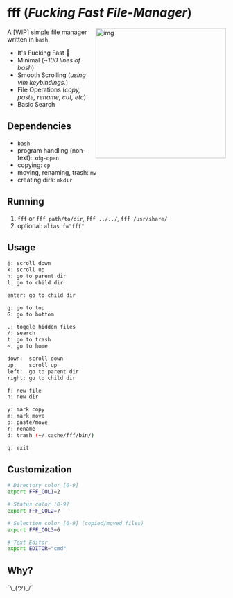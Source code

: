 # fff (*Fucking Fast File-Manager*)

<a href="https://asciinema.org/a/IKG1pSkeIQkc4dSjw4S0DZjXj" target="_blank"><img src="https://asciinema.org/a/IKG1pSkeIQkc4dSjw4S0DZjXj.png" alt="img" height="300px" align="right"/></a>

A [WIP] simple file manager written in `bash`.

- It's Fucking Fast 🚀
- Minimal (*~100 lines of bash*)
- Smooth Scrolling (*using vim keybindings.*)
- File Operations (*copy, paste, rename, cut, etc*)
- Basic Search


## Dependencies

- `bash`
- program handling (non-text): `xdg-open`
- copying: `cp`
- moving, renaming, trash: `mv`
- creating dirs: `mkdir`

## Running

1. `fff` or `fff path/to/dir`, `fff ../../`, `fff /usr/share/`
2. optional: `alias f="fff"`


## Usage

```sh
j: scroll down
k: scroll up
h: go to parent dir
l: go to child dir

enter: go to child dir

g: go to top
G: go to bottom

.: toggle hidden files
/: search
t: go to trash
~: go to home

down:  scroll down
up:    scroll up
left:  go to parent dir
right: go to child dir

f: new file
n: new dir

y: mark copy
m: mark move
p: paste/move
r: rename
d: trash (~/.cache/fff/bin/)

q: exit
```

## Customization

```sh
# Directory color [0-9]
export FFF_COL1=2

# Status color [0-9]
export FFF_COL2=7

# Selection color [0-9] (copied/moved files)
export FFF_COL3=6

# Text Editor
export EDITOR="cmd"
```

## Why?

¯\\_(ツ)\_/¯
